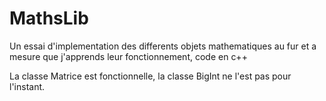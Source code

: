 # MathsLib

Un essai d'implementation des differents objets mathematiques au fur et a mesure que j'apprends leur fonctionnement, code en c++

La classe Matrice est fonctionnelle, la classe BigInt ne l'est pas pour l'instant.
